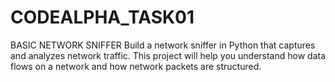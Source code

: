# CODEALPHA_TASK01
BASIC NETWORK SNIFFER Build a network sniffer in Python that captures and analyzes network traffic. This project will help you understand how data flows on a network and how network packets are structured.
